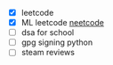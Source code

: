 - [x] leetcode
- [x] ML leetcode [neetcode](https://neetcode.io)
- [ ] dsa for school
- [ ] gpg signing python
- [ ] steam reviews